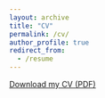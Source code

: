 ```yaml
---
layout: archive
title: "CV"
permalink: /cv/
author_profile: true
redirect_from:
  - /resume
---
```

[Download my CV (PDF)](../files/Qiang_Gao_CV.pdf)

